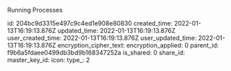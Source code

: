 Running Processes

id: 204bc9d3315e497c9c4ed1e908e80830
created_time: 2022-01-13T16:19:13.876Z
updated_time: 2022-01-13T16:19:13.876Z
user_created_time: 2022-01-13T16:19:13.876Z
user_updated_time: 2022-01-13T16:19:13.876Z
encryption_cipher_text: 
encryption_applied: 0
parent_id: f9b6a5fdaee0499db3bd9b168347252a
is_shared: 0
share_id: 
master_key_id: 
icon: 
type_: 2